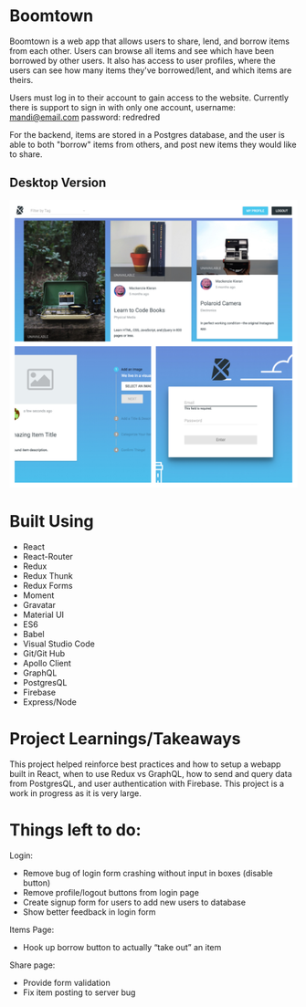 # Boomtown

Boomtown is a web app that allows users to share, lend, and borrow items from each other. Users can browse all items and see which have been borrowed by other users. It also has access to user profiles, where the users can see how many items they've borrowed/lent, and which items are theirs.

Users must log in to their account to gain access to the website. Currently there is support to sign in with only one account, username: mandi@email.com  password: redredred

For the backend, items are stored in a Postgres database, and the user is able to both "borrow" items from others, and post new items they would like to share. 

## Desktop Version

![](/screenshots/BoomtownDesktop.jpg)

# Built Using 

- React
- React-Router
- Redux
- Redux Thunk
- Redux Forms
- Moment
- Gravatar
- Material UI
- ES6
- Babel
- Visual Studio Code
- Git/Git Hub
- Apollo Client
- GraphQL
- PostgresQL
- Firebase
- Express/Node

# Project Learnings/Takeaways
This project helped reinforce best practices and how to setup a webapp built in React, when to use Redux vs GraphQL, how to send and query data from PostgresQL, and user authentication with Firebase. This project is a work in progress as it is very large.

# Things left to do:
Login:
- Remove bug of login form crashing without input in boxes (disable button)
- Remove profile/logout buttons from login page
- Create signup form for users to add new users to database
- Show better feedback in login form

Items Page: 
- Hook up borrow button to actually “take out” an item

Share page:
- Provide form validation 
- Fix item posting to server bug
